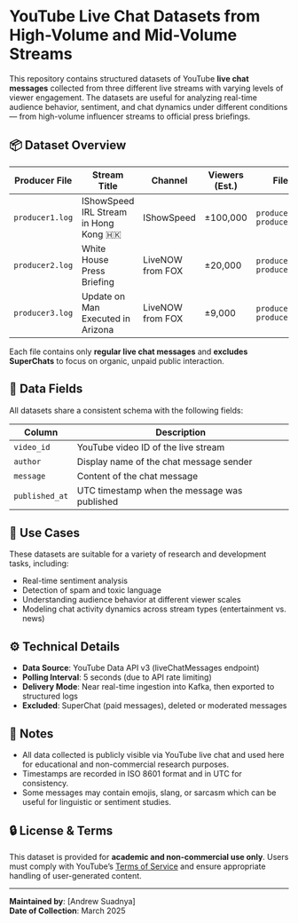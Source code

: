 # YouTube Live Chat Datasets from High-Volume and Mid-Volume Streams

This repository contains structured datasets of YouTube **live chat messages** collected from three different live streams with varying levels of viewer engagement. The datasets are useful for analyzing real-time audience behavior, sentiment, and chat dynamics under different conditions — from high-volume influencer streams to official press briefings.

## 📦 Dataset Overview

| Producer File     | Stream Title                                              | Channel                | Viewers (Est.) | File Outputs                   |
|-------------------|-----------------------------------------------------------|------------------------|----------------|-------------------------------|
| `producer1.log`   | IShowSpeed IRL Stream in Hong Kong 🇭🇰                    | IShowSpeed             | ±100,000       | `producer1_full.csv`<br>`producer1_full.json` |
| `producer2.log`   | White House Press Briefing                                | LiveNOW from FOX       | ±20,000        | `producer2_full.csv`<br>`producer2_full.json` |
| `producer3.log`   | Update on Man Executed in Arizona                         | LiveNOW from FOX       | ±9,000         | `producer3_full.csv`<br>`producer3_full.json` |

Each file contains only **regular live chat messages** and **excludes SuperChats** to focus on organic, unpaid public interaction.

## 📑 Data Fields

All datasets share a consistent schema with the following fields:

| Column        | Description                                       |
|---------------|---------------------------------------------------|
| `video_id`    | YouTube video ID of the live stream               |
| `author`      | Display name of the chat message sender           |
| `message`     | Content of the chat message                       |
| `published_at`| UTC timestamp when the message was published      |

## 🧪 Use Cases

These datasets are suitable for a variety of research and development tasks, including:

- Real-time sentiment analysis
- Detection of spam and toxic language
- Understanding audience behavior at different viewer scales
- Modeling chat activity dynamics across stream types (entertainment vs. news)

## ⚙️ Technical Details

- **Data Source**: YouTube Data API v3 (liveChatMessages endpoint)
- **Polling Interval**: 5 seconds (due to API rate limiting)
- **Delivery Mode**: Near real-time ingestion into Kafka, then exported to structured logs
- **Excluded**: SuperChat (paid messages), deleted or moderated messages

## 📝 Notes

- All data collected is publicly visible via YouTube live chat and used here for educational and non-commercial research purposes.
- Timestamps are recorded in ISO 8601 format and in UTC for consistency.
- Some messages may contain emojis, slang, or sarcasm which can be useful for linguistic or sentiment studies.

## 🔒 License & Terms

This dataset is provided for **academic and non-commercial use only**. Users must comply with YouTube’s [Terms of Service](https://www.youtube.com/t/terms) and ensure appropriate handling of user-generated content.

---

**Maintained by**: [Andrew Suadnya]  
**Date of Collection**: March 2025
